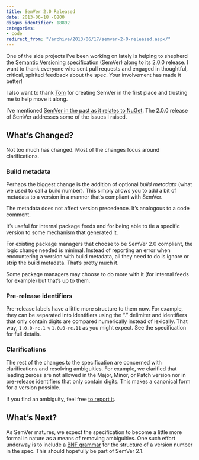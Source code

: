 ```yaml
---
title: SemVer 2.0 Released
date: 2013-06-18 -0800
disqus_identifier: 18892
categories:
- code
redirect_from: "/archive/2013/06/17/semver-2-0-released.aspx/"
---
```


One of the side projects I’ve been working on lately is helping to
shepherd the [Semantic Versioning
specification](http://semver.org/ "SemVer") (SemVer) along to its 2.0.0
release. I want to thank everyone who sent pull requests and engaged in
thoughtful, critical, spirited feedback about the spec. Your involvement
has made it better!

I also want to thank
[Tom](http://tom.preston-werner.com/ "Top Preston-Werner") for creating
SemVer in the first place and trusting me to help move it along.

I’ve mentioned [SemVer in the past as it relates to
NuGet](https://haacked.com/archive/2011/10/24/semver-nuget-nightly-builds.aspx "SemVer, NuGet, and Nightly builds").
The 2.0.0 release of SemVer addresses some of the issues I raised.

What’s Changed?
---------------

Not too much has changed. Most of the changes focus around
clarifications.

### Build metadata

Perhaps the biggest change is the addition of optional *build metadata*
(what we used to call a build number). This simply allows you to add a
bit of metadata to a version in a manner that’s compliant with SemVer.

The metadata does not affect version precedence. It’s analogous to a
code comment.

It’s useful for internal package feeds and for being able to tie a
specific version to some mechanism that generated it.

For existing package managers that choose to be SemVer 2.0 compliant,
the logic change needed is minimal. Instead of reporting an error when
encountering a version with build metadata, all they need to do is
ignore or strip the build metadata. That’s pretty much it.

Some package managers may choose to do more with it (for internal feeds
for example) but that’s up to them.

### Pre-release identifiers

Pre-release labels have a little more structure to them now. For
example, they can be separated into identifiers using the “.” delimiter
and identifiers that only contain digits are compared numerically
instead of lexically. That way, `1.0.0-rc.1` \< `1.0.0-rc.11` as you
might expect. See the specification for full details.

### Clarifications

The rest of the changes to the specification are concerned with
clarifications and resolving ambiguities. For example, we clarified that
leading zeroes are not allowed in the Major, Minor, or Patch version nor
in pre-release identifiers that only contain digits. This makes a
canonical form for a version possible.

If you find an ambiguity, feel free [to report
it](https://github.com/mojombo/semver/issues?state=open "mojombo/semver issues on GitHub").

What’s Next?
------------

As SemVer matures, we expect the specification to become a little more
formal in nature as a means of removing ambiguities. One such effort
underway is to include a [BNF
grammar](https://github.com/mojombo/semver/pull/116 "BNF Grammar Pull Request")
for the structure of a version number in the spec. This should hopefully
be part of SemVer 2.1.

